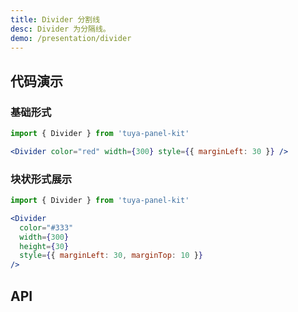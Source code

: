 ```yaml
---
title: Divider 分割线
desc: Divider 为分隔线。
demo: /presentation/divider
---
```


## 代码演示

### 基础形式

```jsx
import { Divider } from 'tuya-panel-kit'

<Divider color="red" width={300} style={{ marginLeft: 30 }} />
```

### 块状形式展示

```jsx
import { Divider } from 'tuya-panel-kit'

<Divider
  color="#333"
  width={300}
  height={30}
  style={{ marginLeft: 30, marginTop: 10 }}
/>
```

## API

<API name="DividerProps" />

